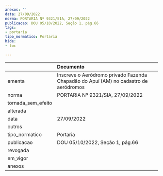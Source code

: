 ```yaml
---
anexos: ''
data: 27/09/2022
norma: PORTARIA Nº 9321/SIA, 27/09/2022
publicacao: DOU 05/10/2022, Seção 1, pág.66
tags:
- portaria
tipo_normatico: Portaria
hide: 
- toc 
 
---
```


|                    | Documento                                                                            |
|:-------------------|:-------------------------------------------------------------------------------------|
| ementa             | Inscreve o Aeródromo privado Fazenda Chapadão do Apuí (AM) no cadastro de aeródromos |
| norma              | PORTARIA Nº 9321/SIA, 27/09/2022                                                     |
| tornada_sem_efeito |                                                                                      |
| alterada           |                                                                                      |
| data               | 27/09/2022                                                                           |
| outros             |                                                                                      |
| tipo_normatico     | Portaria                                                                             |
| publicacao         | DOU 05/10/2022, Seção 1, pág.66                                                      |
| revogada           |                                                                                      |
| em_vigor           |                                                                                      |
| anexos             |                                                                                      |